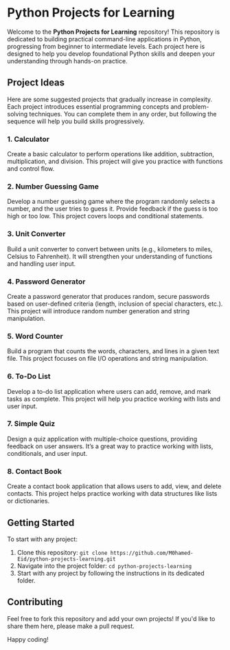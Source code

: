 # Python Projects for Learning

Welcome to the **Python Projects for Learning** repository! This repository is dedicated to building practical command-line applications in Python, progressing from beginner to intermediate levels. Each project here is designed to help you develop foundational Python skills and deepen your understanding through hands-on practice.

## Project Ideas

Here are some suggested projects that gradually increase in complexity. Each project introduces essential programming concepts and problem-solving techniques. You can complete them in any order, but following the sequence will help you build skills progressively.

### 1. Calculator
Create a basic calculator to perform operations like addition, subtraction, multiplication, and division. This project will give you practice with functions and control flow.

### 2. Number Guessing Game
Develop a number guessing game where the program randomly selects a number, and the user tries to guess it. Provide feedback if the guess is too high or too low. This project covers loops and conditional statements.

### 3. Unit Converter
Build a unit converter to convert between units (e.g., kilometers to miles, Celsius to Fahrenheit). It will strengthen your understanding of functions and handling user input.

### 4. Password Generator
Create a password generator that produces random, secure passwords based on user-defined criteria (length, inclusion of special characters, etc.). This project will introduce random number generation and string manipulation.

### 5. Word Counter
Build a program that counts the words, characters, and lines in a given text file. This project focuses on file I/O operations and string manipulation.

### 6. To-Do List
Develop a to-do list application where users can add, remove, and mark tasks as complete. This project will help you practice working with lists and user input.

### 7. Simple Quiz
Design a quiz application with multiple-choice questions, providing feedback on user answers. It’s a great way to practice working with lists, conditionals, and user input.

### 8. Contact Book
Create a contact book application that allows users to add, view, and delete contacts. This project helps practice working with data structures like lists or dictionaries.

## Getting Started

To start with any project:
1. Clone this repository: `git clone https://github.com/M0hamed-Eid/python-projects-learning.git`
2. Navigate into the project folder: `cd python-projects-learning`
3. Start with any project by following the instructions in its dedicated folder.

## Contributing

Feel free to fork this repository and add your own projects! If you'd like to share them here, please make a pull request.

Happy coding!
